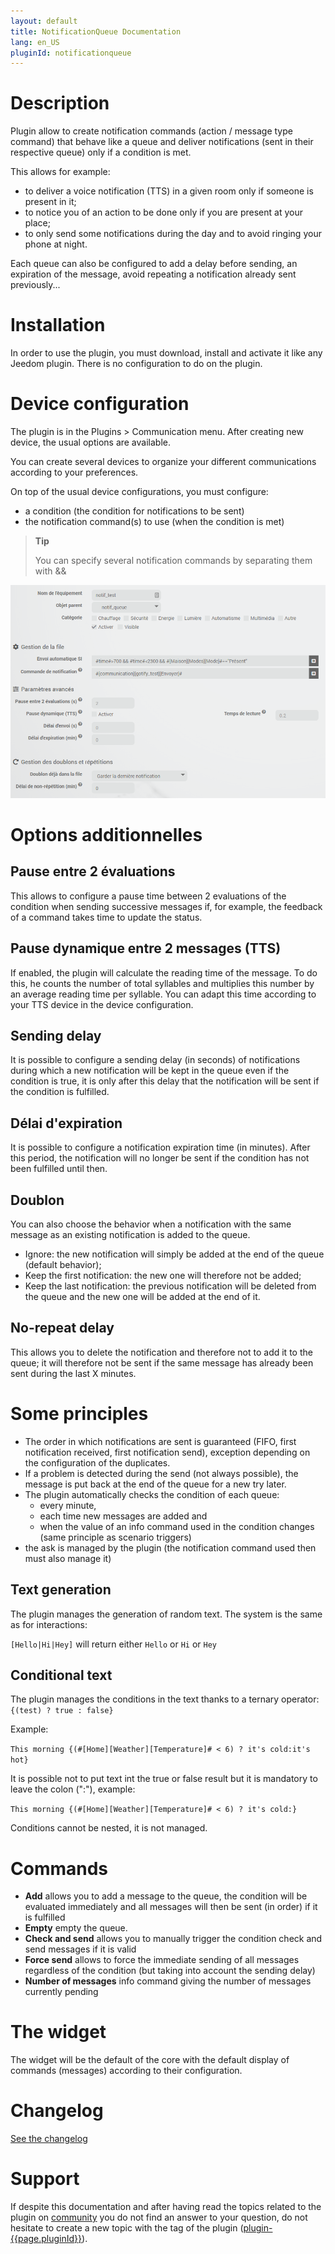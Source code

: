 ```yaml
---
layout: default
title: NotificationQueue Documentation
lang: en_US
pluginId: notificationqueue
---
```


# Description

Plugin allow to create notification commands (action / message type command) that behave like a queue and deliver notifications (sent in their respective queue) only if a condition is met.

This allows for example:

- to deliver a voice notification (TTS) in a given room only if someone is present in it;
- to notice you of an action to be done only if you are present at your place;
- to only send some notifications during the day and to avoid ringing your phone at night.

Each queue can also be configured to add a delay before sending, an expiration of the message, avoid repeating a notification already sent previously...

# Installation

In order to use the plugin, you must download, install and activate it like any Jeedom plugin.
There is no configuration to do on the plugin.

# Device configuration

The plugin is in the Plugins > Communication menu.
After creating new device, the usual options are available.

You can create several devices to organize your different communications according to your preferences.

On top of the usual device configurations, you must configure:

- a condition (the condition for notifications to be sent)
- the notification command(s) to use (when the condition is met)

> **Tip**
>
> You can specify several notification commands by separating them with &&

![Settings](../images/config.png "Settings")

# Options additionnelles

## Pause entre 2 évaluations

This allows to configure a pause time between 2 evaluations of the condition when sending successive messages if, for example, the feedback of a command takes time to update the status.

## Pause dynamique entre 2 messages (TTS)

If enabled, the plugin will calculate the reading time of the message. To do this, he counts the number of total syllables and multiplies this number by an average reading time per syllable. You can adapt this time according to your TTS device in the device configuration.

## Sending delay

It is possible to configure a sending delay (in seconds) of notifications during which a new notification will be kept in the queue even if the condition is true, it is only after this delay that the notification will be sent if the condition is fulfilled.

## Délai d'expiration

It is possible to configure a notification expiration time (in minutes). After this period, the notification will no longer be sent if the condition has not been fulfilled until then.

## Doublon

You can also choose the behavior when a notification with the same message as an existing notification is added to the queue.

- Ignore: the new notification will simply be added at the end of the queue (default behavior);
- Keep the first notification: the new one will therefore not be added;
- Keep the last notification: the previous notification will be deleted from the queue and the new one will be added at the end of it.

## No-repeat delay

This allows you to delete the notification and therefore not to add it to the queue; it will therefore not be sent if the same message has already been sent during the last X minutes.

# Some principles

- The order in which notifications are sent is guaranteed (FIFO, first notification received, first notification send), exception depending on the configuration of the duplicates.
- If a problem is detected during the send (not always possible), the message is put back at the end of the queue for a new try later.
- The plugin automatically checks the condition of each queue:
  - every minute,
  - each time new messages are added and
  - when the value of an info command used in the condition changes (same principle as scenario triggers)
- the ask is managed by the plugin (the notification command used then must also manage it)

## Text generation

The plugin manages the generation of random text. The system is the same as for interactions:

`[Hello|Hi|Hey]` will return either `Hello` or `Hi` or `Hey`

## Conditional text

The plugin manages the conditions in the text thanks to a ternary operator: `{(test) ? true : false}`

Example:

`This morning {(#[Home][Weather][Temperature]# < 6) ? it's cold:it's hot}`

It is possible not to put text int the true or false result but it is mandatory to leave the colon (":"), example:

`This morning {(#[Home][Weather][Temperature]# < 6) ? it's cold:}`

Conditions cannot be nested, it is not managed.

# Commands

- **Add** allows you to add a message to the queue, the condition will be evaluated immediately and all messages will then be sent (in order) if it is fulfilled
- **Empty** empty the queue.
- **Check and send** allows you to manually trigger the condition check and send messages if it is valid
- **Force send** allows to force the immediate sending of all messages regardless of the condition (but taking into account the sending delay)
- **Number of messages** info command giving the number of messages currently pending

# The widget

The widget will be the default of the core with the default display of commands (messages) according to their configuration.

# Changelog

[See the changelog](./changelog)

# Support

If despite this documentation and after having read the topics related to the plugin on [community]({{site.forum}}/tags/plugin-{{page.pluginId}}) you do not find an answer to your question, do not hesitate to create a new topic with the tag of the plugin ([plugin-{{page.pluginId}}]({{site.forum}}/tags/plugin-{{page.pluginId}})).
